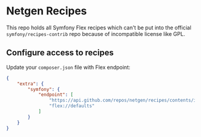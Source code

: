 # Netgen Recipes

This repo holds all Symfony Flex recipes which can't be put into the official `symfony/recipes-contrib` repo
because of incompatible license like GPL.

## Configure access to recipes

Update your `composer.json` file with Flex endpoint:

```json
{
    "extra": {
        "symfony": {
            "endpoint": [
                "https://api.github.com/repos/netgen/recipes/contents/index.json?ref=flex",
                "flex://defaults"
            ]
        }
    }
}
```
